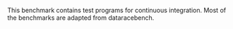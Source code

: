 This benchmark contains test programs for continuous integration.
Most of the benchmarks are adapted from dataracebench. 
